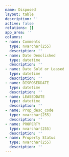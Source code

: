 ```yaml
---
name: Disposed
layout: table
description: ''
active: false
relations: []
app_area: ''
columns:
- name: Comments
  type: nvarchar(255)
  description: ''
- name: Date Demolished
  type: datetime
  description: ''
- name: Date Sold or Leased
  type: datetime
  description: ''
- name: DISPOSEDDATE
  type: datetime
  description: ''
- name: LEASEDDATE
  type: datetime
  description: ''
- name: Prop_desc_code
  type: nvarchar(255)
  description: ''
- name: PROPERTY
  type: nvarchar(255)
  description: ''
- name: Property Status
  type: nvarchar(255)
  description: ''
---
```


